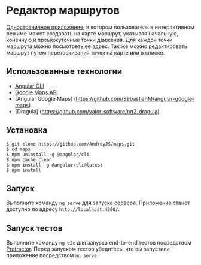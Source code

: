 # Редактор маршрутов

 [Одностраничное приложение](andreyjs.github.io), в котором пользователь в интерактивном режиме может создавать на карте маршрут, указывая начальную, конечную и промежуточные точки движения. Для каждой точки маршрута можно посмотреть ее адрес. Так же можно редактировать маршрут путем перетаскивания точек на карте или в списке.

## Использованные технологии

 * [Angular CLI](https://github.com/angular/angular-cli)
 * [Google Maps API](https://developers.google.com/maps/documentation/javascript/?hl=ru)
 * [Angular Google Maps] (https://github.com/SebastianM/angular-google-maps)
 * [Dragula] (https://github.com/valor-software/ng2-dragula) 

## Установка

```
$ git clone https://github.com/AndreyJS/maps.git
$ cd maps
$ npm uninstall -g @angular/cli
$ npm cache clean
$ npm install -g @angular/cli@latest
$ npm install
```

## Запуск

Выполните команду `ng serve` для запуска сервера. Приложение станет доступно по адресу `http://localhost:4200/`.

## Запуск тестов

Выполните команду `ng e2e` для запуска end-to-end тестов посредством [Protractor](http://www.protractortest.org/).
Перед запуском тестов убедитесь, что вы запустили приложение посредством `ng serve`.